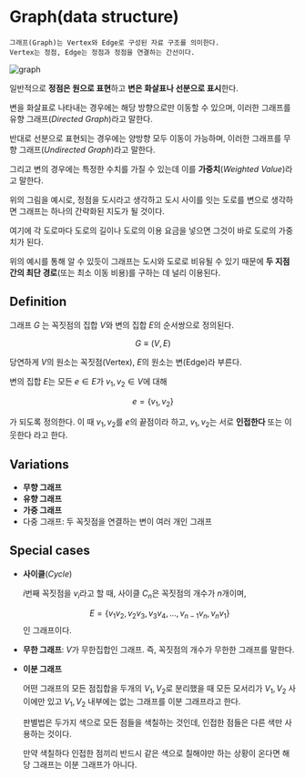 # Graph(data structure)

```
그래프(Graph)는 Vertex와 Edge로 구성된 자료 구조를 의미한다.  
Vertex는 정점, Edge는 정점과 정점을 연결하는 간선이다.
```

![graph](https://github.com/user-attachments/assets/af6e4f0d-1f67-4e6d-9087-f924490adb03)

일반적으로 **정점은 원으로 표현**하고 **변은 화살표나 선분으로 표시**한다.

변을 화살표로 나타내는 경우에는 해당 방향으로만 이동할 수 있으며, 이러한 그래프를 유향 그래프(*Directed Graph*)라고 말한다.

반대로 선분으로 표현되는 경우에는 양방향 모두 이동이 가능하며, 이러한 그래프를 무향 그래프(*Undirected Graph*)라고 말한다.

그리고 변의 경우에는 특정한 수치를 가질 수 있는데 이를 **가중치**(*Weighted Value*)라고 말한다.

위의 그림을 예시로, 정점을 도시라고 생각하고 도시 사이를 잇는 도로를 변으로 생각하면 그래프는 하나의 간략화된 지도가 될 것이다.

여기에 각 도로마다 도로의 길이나 도로의 이용 요금을 넣으면 그것이 바로 도로의 가중치가 된다.

위의 예시를 통해 알 수 있듯이 그래프는 도시와 도로로 비유될 수 있기 때문에 **두 지점 간의 최단 경로**(또는 최소 이동 비용)를 구하는 데 널리 이용된다.

## Definition

그래프 *G* 는 꼭짓점의 집합 *V*와 변의 집합 *E*의 순서쌍으로 정의된다.

$$
G\equiv(V,E)
$$

당연하게 *V*의 원소는 꼭짓점(Vertex), *E*의 원소는 변(Edge)라 부른다.

변의 집합 *E*는 모든 $e\in E$가 $v_1, v_2\in V$에 대해

$$
e=\{v_1,v_2\}
$$

가 되도록 정의한다. 이 때 $v_1, v_2$를 *e*의 끝점이라 하고, $v_1, v_2$는 서로 **인접한다** 또는 이웃한다 라고 한다.

## Variations

- **무향 그래프**
- **유향 그래프**
- **가중 그래프**
- 다중 그래프: 두 꼭짓점을 연결하는 변이 여러 개인 그래프

## Special cases

- **사이클**(*Cycle*)
    
    *i*번째 꼭짓점을 $v_i$라고 할 때, 사이클 $C_n$은 꼭짓점의 개수가 *n*개이며,  

    $$E=\{v_1v_2,v_2v_3,v_3v_4,...,v_{n-1}v_n,v_nv_1\}$$ 인 그래프이다.
    
- **무한 그래프**: *V*가 무한집합인 그래프. 즉, 꼭짓점의 개수가 무한한 그래프를 말한다.
- **이분 그래프**
    
    어떤 그래프의 모든 점집합을 두개의 $V_1,V_2$로 분리했을 때 모든 모서리가 $V_1,V_2$ 사이에만 있고 $V_1,V_2$ 내부에는 없는 그래프를 이분 그래프라고 한다.
    
    판별법은 두가지 색으로 모든 점들을 색칠하는 것인데, 인접한 점들은 다른 색만 사용하는 것이다.
    
    만약 색칠하다 인접한 점끼리 반드시 같은 색으로 칠해야만 하는 상황이 온다면 해당 그래프는 이분 그래프가 아니다.
